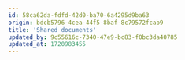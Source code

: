 ```yaml
---
id: 58ca62da-fdfd-42d0-ba70-6a4295d9ba63
origin: bdcb5796-4cea-44f5-8baf-8c79572fcab9
title: 'Shared documents'
updated_by: 9c55616c-7340-47e9-bc83-f0bc3da40785
updated_at: 1720983455
---
```

